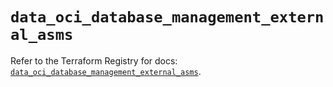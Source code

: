 # `data_oci_database_management_external_asms`

Refer to the Terraform Registry for docs: [`data_oci_database_management_external_asms`](https://registry.terraform.io/providers/oracle/oci/6.18.0/docs/data-sources/database_management_external_asms).
